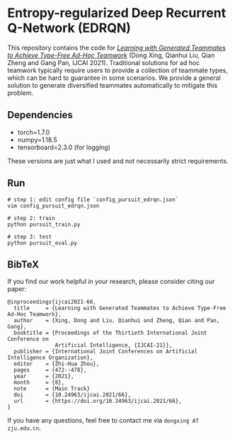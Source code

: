 # Entropy-regularized Deep Recurrent Q-Network (EDRQN)

This repository contains the code for [*Learning with Generated Teammates to Achieve Type-Free Ad-Hoc Teamwork*](https://www.ijcai.org/proceedings/2021/66) (Dong Xing, Qianhui Liu, Qian Zheng and Gang Pan, IJCAI 2021). Traditional solutions for ad hoc teamwork typically require users to provide a collection of teammate types, which can be hard to guarantee in some scenarios. We provide a general solution to generate diversified teammates automatically to mitigate this problem. 

## Dependencies
- torch=1.7.0 
- numpy=1.18.5 
- tensorboard=2.3.0 (for logging)

These versions are just what I used and not necessarily strict requirements. 

## Run 
```shell
# step 1: edit config file `config_pursuit_edrqn.json`
vim config_pursuit_edrqn.json 

# step 2: train 
python pursuit_train.py 

# step 3: test 
python pursuit_eval.py
```

##  BibTeX
If you find our work helpful in your research, please consider citing our paper:
```shell
@inproceedings{ijcai2021-66,
  title     = {Learning with Generated Teammates to Achieve Type-Free Ad-Hoc Teamwork},
  author    = {Xing, Dong and Liu, Qianhui and Zheng, Qian and Pan, Gang},
  booktitle = {Proceedings of the Thirtieth International Joint Conference on
               Artificial Intelligence, {IJCAI-21}},
  publisher = {International Joint Conferences on Artificial Intelligence Organization},
  editor    = {Zhi-Hua Zhou},
  pages     = {472--478},
  year      = {2021},
  month     = {8},
  note      = {Main Track}
  doi       = {10.24963/ijcai.2021/66},
  url       = {https://doi.org/10.24963/ijcai.2021/66},
}
```

If you have any questions, feel free to contact me via `dongxing AT zju.edu.cn`. 